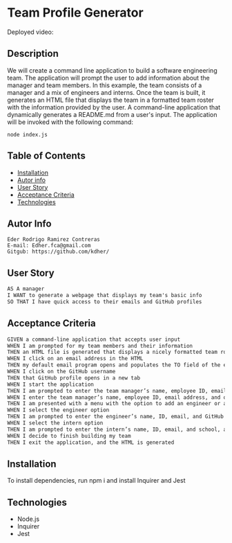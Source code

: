 # Team Profile Generator 

Deployed video: 

## Description

We will create a command line application to build a software engineering team. The application will prompt the user to add information about the manager and team members. In this example, the team consists of a manager and a mix of engineers and interns. Once the team is built, it generates an HTML file that displays the team in a formatted team roster with the information provided by the user.
A command-line application that dynamically generates a README.md from a user's input. The application will be invoked with the following command:
``` 
node index.js
``` 

## Table of Contents
  * [Installation](#installation)
  * [Autor info](#Autorinfo)
  * [User Story](#UserStory)
  * [Acceptance Criteria](#AcceptanceCriteria)
  * [Technologies](#technologies)

## Autor Info
```
Eder Rodrigo Ramirez Contreras 
E-mail: Edher.fca@gmail.com
Gitgub: https://github.com/kdher/
```
 
## User Story

```md
AS A manager
I WANT to generate a webpage that displays my team's basic info
SO THAT I have quick access to their emails and GitHub profiles
```

## Acceptance Criteria

```md
GIVEN a command-line application that accepts user input
WHEN I am prompted for my team members and their information
THEN an HTML file is generated that displays a nicely formatted team roster based on user input
WHEN I click on an email address in the HTML
THEN my default email program opens and populates the TO field of the email with the address
WHEN I click on the GitHub username
THEN that GitHub profile opens in a new tab
WHEN I start the application
THEN I am prompted to enter the team manager’s name, employee ID, email address, and office number
WHEN I enter the team manager’s name, employee ID, email address, and office number
THEN I am presented with a menu with the option to add an engineer or an intern or to finish building my team
WHEN I select the engineer option
THEN I am prompted to enter the engineer’s name, ID, email, and GitHub username, and I am taken back to the menu
WHEN I select the intern option
THEN I am prompted to enter the intern’s name, ID, email, and school, and I am taken back to the menu
WHEN I decide to finish building my team
THEN I exit the application, and the HTML is generated
```

## Installation
To install dependencies, run npm i and install Inquirer and Jest 

## Technologies 
* Node.js
* Inquirer 
* Jest 